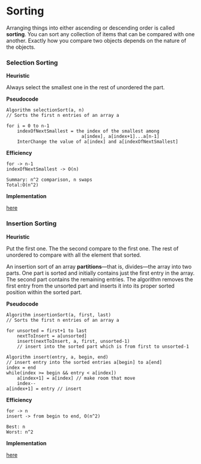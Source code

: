 # Sorting

Arranging things into either ascending or descending order is called **sorting**. You can sort any collection of items that can be compared with one another. Exactly how you compare two objects depends on the nature of the objects.

### Selection Sorting

**Heuristic**

Always select the smallest one in the rest of unordered the part.

**Pseudocode**

```
Algorithm selectionSort(a, n)
// Sorts the first n entries of an array a

for i = 0 to n-1
	indexOfNextSmallest = the index of the smallest among 
							a[index], a[index+1]...a[n-1]
	InterChange the value of a[index] and a[indexOfNextSmallest]
```

**Efficiency**

```
for -> n-1
indexOfNextSmallest -> O(n)

Summary: n^2 comparison, n swaps
Total:O(n^2)
```

**Implementation**

[here](https://github.com/tomgu1991/Interview_pre/tree/master/source/helloworld/src/com/tomgu/algorithm/sorting/selection)

### Insertion Sorting

**Heuristic**

Put the first one. The the second compare to the first one. The rest of unordered to compare with all the element that sorted.

An insertion sort of an array **partitions**—that is, divides—the array into two parts. One part is sorted and initially contains just the first entry in the array. The second part contains the remaining entries. The algorithm removes the first entry from the unsorted part and inserts it into its proper sorted position within the sorted part.

**Pseudocode**

```
Algorithm insertionSort(a, first, last)
// Sorts the first n entries of an array a

for unsorted = first+1 to last
	nextToInsert = a[unsorted]
	insert(nextToInsert, a, first, unsorted-1)
	// insert into the sorted part which is from first to unsorted-1
```

```
Algorithm insert(entry, a, begin, end)
// insert entry into the sorted entries a[begin] to a[end]
index = end
while(index >= begin && entry < a[index])
	a[index+1] = a[index] // make room that move
	index--
a[index+1] = entry // insert
```

**Efficiency**

```
for -> n
insert -> from begin to end, O(n^2)

Best: n
Worst: n^2
```

**Implementation**

[here](https://github.com/tomgu1991/Interview_pre/tree/master/source/helloworld/src/com/tomgu/algorithm/sorting/insertion)



